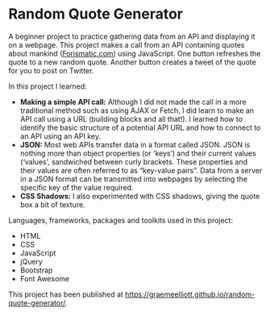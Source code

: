 # Random Quote Generator

A beginner project to practice gathering data from an API and displaying it on a webpage. This project makes a call from an API containing quotes about mankind ([Forismatic.com](http://forismatic.com/en/)) using JavaScript. One button refreshes the quote to a new random quote. Another button creates a tweet of the quote for you to post on Twitter.

In this project I learned:

 - **Making a simple API call:** Although I did not made the call in a more traditional method such as using AJAX or Fetch, I did learn to make an API call using a URL (building blocks and all that!). I learned how to identify the basic structure of a potential API URL and how to connect to an API using an API key.
 - **JSON:** Most web APIs transfer data in a format called JSON. JSON is nothing more than object properties (or ‘keys’) and their current values (‘values’, sandwiched between curly brackets. These properties and their values are often referred to as “key-value pairs”. Data from a server in a JSON format can be transmitted into webpages by selecting the specific key of the value required.
 - **CSS Shadows:** I also experimented with CSS shadows, giving the quote box a bit of texture.

Languages, frameworks, packages and toolkits used in this project:

- HTML
- CSS
- JavaScript
- jQuery
- Bootstrap
- Font Awesome

This project has been published at https://graemeelliott.github.io/random-quote-generator/.

